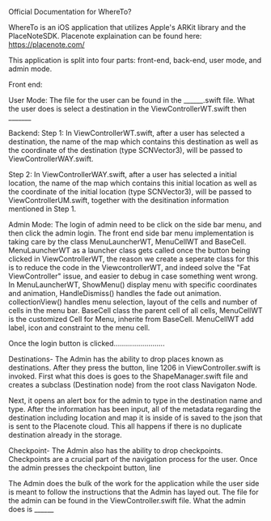 Official Documentation for WhereTo?

WhereTo is an iOS application that utilizes Apple's ARKit library and the PlaceNoteSDK. 
Placenote explaination can be found here: https://placenote.com/

This application is split into four parts: front-end, back-end, user mode, and admin mode. 

Front end:



User Mode:
The file for the user can be found in the ______.swift file. What the user does is select a destination in the ViewControllerWT.swift then _______

Backend: 
Step 1: In ViewControllerWT.swift, after a user has selected a destination, the name of the map which contains this destination as well as the coordinate of the destination (type SCNVector3), will be passed to ViewControllerWAY.swift.

Step 2: In ViewControllerWAY.swift, after a user has selected a initial location, the name of the map which contains this initial location as well as the coordinate of the initial location (type SCNVector3), will be passed to ViewControllerUM.swift, together with the desitination information mentioned in Step 1.


Admin Mode:
  The login of admin need to be click on the side bar menu, and then click the admin login. The front end side bar menu implementation is taking care by the class MenuLauncherWT, MenuCellWT and BaseCell. MenuLauncherWT as a launcher class gets called once the button being clicked in ViewControllerWT, the reason we create a seperate class for this is to reduce the code in the ViewcontrollerWT, and indeed solve the "Fat ViewController" issue, and easier to debug in case something went wrong. In MenuLauncherWT, ShowMenu() display menu with specific coordinates and animation, HandleDismiss() handles the fade out animation. collectionView() handles menu selection, layout of the cells and number of cells in the menu bar. BaseCell class the parent cell of all cells, MenuCellWT is the customized Cell for Menu, inherite from BaseCell. MenuCellWT add label, icon and constraint to the menu cell. 
  
  Once the login button is clicked.........................
  
  
  Destinations-
  The Admin has the ability to drop places known as destinations. After they press the button, line 1206 in ViewController.swift is    invoked. First what this does is goes to the ShapeManager.swift file and creates a subclass (Destination node) from the root class Navigaton Node.

  Next, it opens an alert box for the admin to type in the destination name and type. After the information has been input, all of the  metadata regarding the destination including location and map it is inside of is saved to the json that is sent to the Placenote cloud.
This all happens if there is no duplicate destination already in the storage.
  
  Checkpoint-
  The Admin also has the ability to drop checkpoints. Checkpoints are a crucial part of the navigation process for the user. Once the admin presses the checkpoint button, line   

The Admin does the bulk of the work for the application while the user side is meant to follow the instructions that the Admin has layed out. The file for the admin can be found in the ViewController.swift file. What the admin does is ______
